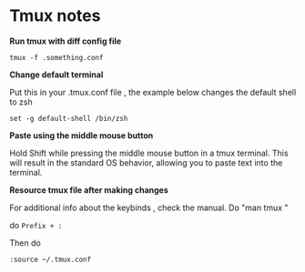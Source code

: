 
# Tmux notes 

**Run tmux with diff config file**

`tmux -f .something.conf`


**Change default terminal**

Put this in your .tmux.conf file , the example below changes the default shell to zsh  

`set -g default-shell /bin/zsh`

**Paste using the middle mouse button**

Hold Shift while pressing the middle mouse button in a tmux terminal. This will result in the standard OS behavior, allowing you to paste text into the terminal.

**Resource tmux file after making changes**

For additional info about the keybinds , check the manual. Do "man tmux "

do `Prefix + :`

Then do 
```bash 
:source ~/.tmux.conf 
```
